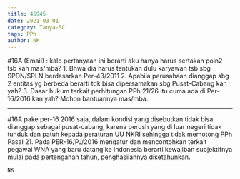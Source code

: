 ```yaml
---
title: 45945
date: 2021-03-01
category: Tanya-SC
tags: PPh
author: NK
---
```


#16A (Email) : kalo pertanyaan ini berarti aku hanya harus sertakan poin2 tsb kah mas/mba? 1. Bhwa dia harus tentukan dulu karyawan tsb sbg SPDN/SPLN berdasarkan Per-43/2011 2. Apabila perusahaan dianggap sbg 2 entitas yg berbeda berarti tdk bisa dipersamakan sbg Pusat-Cabang kan yah? 3. Dasar hukum terkait perhitungan PPh 21/26 itu cuma ada di Per-16/2016 kan yah? Mohon bantuannya mas/mba..

---

#16A pake per-16 2016 saja, dalam kondisi yang disebutkan tidak bisa dianggap sebagai pusat-cabang, karena perush yang di luar negeri tidak tunduk dan patuh kepada peraturan UU NKRI sehingga tidak memotong PPh Pasal 21. Pada PER-16/PJ/2016 mengatur dan mencontohkan terkait pegawai WNA yang baru datang ke Indonesia berarti kewajiban subjektifnya mulai pada pertengahan tahun, penghasilannya disetahunkan.

`NK`

